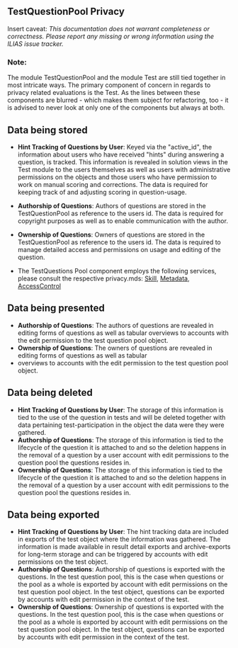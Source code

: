 ## TestQuestionPool Privacy
Insert caveat: *This documentation does not warrant completeness or correctness. 
Please report any missing or wrong information using the ILIAS issue tracker.* 

### Note:
The module TestQuestionPool and the module Test are still tied together in most intricate ways. The primary 
component of concern in regards to privacy related evaluations is the Test. As the lines between these components
are blurred - which makes them subject for refactoring, too - it is advised to never look at only one of the components
but always at both.

## Data being stored

- **Hint Tracking of Questions by User**:
  Keyed via the "active_id", the information about users who have received "hints" during answering a question, is tracked.
  This information is revealed in solution views in the Test module to the users themselves as well as users with administrative permissions on the objects and those users who have permission to work on manual scoring and corrections.
  The data is required for keeping track of and adjusting scoring in question-usage.

- **Authorship of Questions**:
  Authors of questions are stored in the TestQuestionPool as reference to the users id. 
  The data is required for copyright purposes as well as to enable communication with the author.

- **Ownership of Questions**:
  Owners of questions are stored in the TestQuestionPool as reference to the users id. 
  The data is required to manage detailed access and permissions on usage and editing of the question.
  
- The TestQuestions Pool component employs the following services, please consult the respective privacy.mds: [Skill](../../Skill/PRIVACY.md), [Metadata](../../MetaData/Privacy.md), [AccessControl](../../AccessControl/PRIVACY.md)


## Data being presented 
- **Authorship of Questions**: 
The authors of questions are revealed in editing forms of questions as well as tabular 
overviews to accounts with the edit permission to the test question pool object.
- **Ownership of Questions**:
The owners of questions are revealed in editing forms of questions as well as tabular 
- overviews to accounts with the edit permission to the test question pool object.

## Data being deleted 
- **Hint Tracking of Questions by User**:
    The storage of this information is tied to the use of the question in tests and will be deleted together with data
    pertaining test-participation in the object the data were they were gathered.
- **Authorship of Questions**: 
The storage of this information is tied to the lifecycle of the question it is attached
to and so the deletion happens in the removal of a question by a user account with edit permissions to the question 
pool the questions resides in.
- **Ownership of Questions**:
The storage of this information is tied to the lifecycle of the question it is attached
  to and so the deletion happens in the removal of a question by a user account with edit permissions to the question
  pool the questions resides in.


## Data being exported 
- **Hint Tracking of Questions by User**:
  The hint tracking data are included in exports of the test object where the information was gathered. The information
is made available in result detail exports and archive-exports for long-term storage and can be triggered by accounts
with edit permissions on the test object.
- **Authorship of Questions**:
  Authorship of questions is exported with the questions. In the test question pool, this is the case when questions or
the pool as a whole is exported by account with edit permissions on the test question pool object.
In the test object, questions can be exported by accounts with edit permission in the context of the test.
- **Ownership of Questions**:
 Ownership of questions is exported with the questions. In the test question pool, this is the case when questions or
  the pool as a whole is exported by account with edit permissions on the test question pool object.
  In the test object, questions can be exported by accounts with edit permission in the context of the test.
